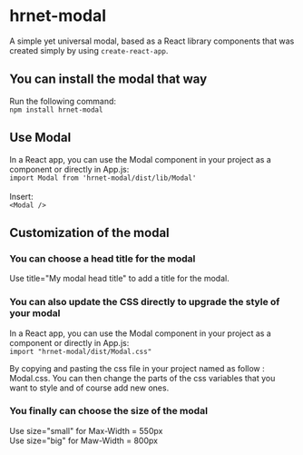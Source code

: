# hrnet-modal

A simple yet universal modal, based as a React library components that was created simply by using `create-react-app`.<br/>

## You can install the modal that way

Run the following command:<br/>
`npm install hrnet-modal`

## Use Modal

In a React app, you can use the Modal component in your project as a component or directly in App.js:<br/>
`import Modal from 'hrnet-modal/dist/lib/Modal'`<br/>
<br/>
Insert:<br/>
`<Modal />`

## Customization of the modal

### You can choose a head title for the modal

Use title="My modal head title" to add a title for the modal.<br/>

### You can also update the CSS directly to upgrade the style of your modal

In a React app, you can use the Modal component in your project as a component or directly in App.js:<br/>
`import "hrnet-modal/dist/Modal.css"`<br/>

By copying and pasting the css file in your project named as follow : Modal.css. You can then change the parts of the css variables that you want to style and of course add new ones.

### You finally can choose the size of the modal

Use size="small" for Max-Width = 550px<br/>
Use size="big" for Maw-Width = 800px<br/>
